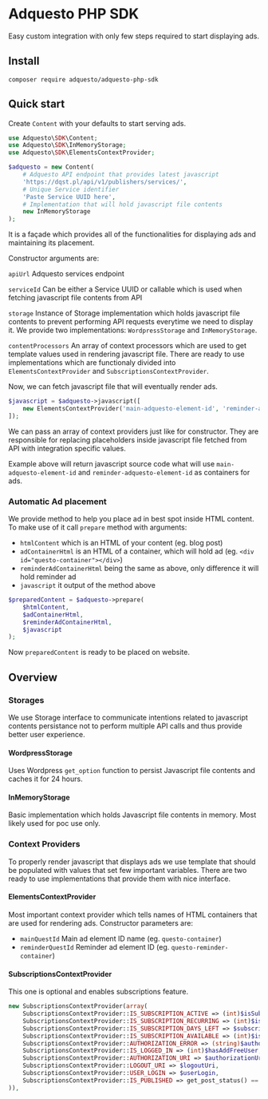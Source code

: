 # Adquesto PHP SDK

Easy custom integration with only few steps required to start displaying ads.

## Install

`composer require adquesto/adquesto-php-sdk`

## Quick start

Create `Content` with your defaults to start serving ads.

```php
use Adquesto\SDK\Content;
use Adquesto\SDK\InMemoryStorage;
use Adquesto\SDK\ElementsContextProvider;

$adquesto = new Content(
    # Adquesto API endpoint that provides latest javascript
    'https://dqst.pl/api/v1/publishers/services/',
    # Unique Service identifier
    'Paste Service UUID here',
    # Implementation that will hold javascript file contents
    new InMemoryStorage
);
```

It is a façade which provides all of the functionalities for displaying ads and maintaining its placement.

Constructor arguments are:

`apiUrl` Adquesto services endpoint

`serviceId` Can be either a Service UUID or callable which is used when fetching javascript file contents from API

`storage` Instance of Storage implementation which holds javascript file contents to prevent performing API requests everytime we need to display it.
We provide two implementations: `WordpressStorage` and `InMemoryStorage`.

`contentProcessors` An array of context processors which are used to get template values used in rendering javascript file.
There are ready to use implementations which are functionaly divided into `ElementsContextProvider` and `SubscriptionsContextProvider`.

Now, we can fetch javascript file that will eventually render ads.

```php
$javascript = $adquesto->javascript([
    new ElementsContextProvider('main-adquesto-element-id', 'reminder-adquesto-element-id'),
]);
```

We can pass an array of context providers just like for constructor. They are
responsible for replacing placeholders inside javascript file fetched from API with
integration specific values.

Example above will return javascript source code what will use `main-adquesto-element-id` and `reminder-adquesto-element-id` as containers for ads.

### Automatic Ad placement

We provide method to help you place ad in best spot inside HTML content. To make use of it call `prepare` method with arguments:

* `htmlContent` which is an HTML of your content (eg. blog post)
* `adContainerHtml` is an HTML of a container, which will hold ad (eg. `<div id="questo-container"></div>`)
* `reminderAdContainerHtml` being the same as above, only difference it will hold reminder ad
*  `javascript` it output of the method above

```php
$preparedContent = $adquesto->prepare(
    $htmlContent,
    $adContainerHtml,
    $reminderAdContainerHtml,
    $javascript
);
```

Now `preparedContent` is ready to be placed on website.

## Overview

### Storages

We use Storage interface to communicate intentions related to javascript contents persistance not to perform multiple API calls and thus provide better user experience.

#### WordpressStorage

Uses Wordpress `get_option` function to persist Javascript file contents and caches it for 24 hours.

#### InMemoryStorage

Basic implementation which holds Javascript file contents in memory. Most likely used for poc use only.

### Context Providers

To properly render javascript that displays ads we use template that should be populated with values that set few important variables. There are two ready to use implementations that provide them with nice interface.

#### ElementsContextProvider

Most important context provider which tells names of HTML containers that are used for rendering ads. Constructor parameters are:

* `mainQuestId` Main ad element ID name (eg. `questo-container`)
* `reminderQuestId` Reminder ad element ID (eg. `questo-reminder-container`)

#### SubscriptionsContextProvider

This one is optional and enables subscriptions feature.

```php
new SubscriptionsContextProvider(array(
    SubscriptionsContextProvider::IS_SUBSCRIPTION_ACTIVE => (int)$isSubscriptionActive,
    SubscriptionsContextProvider::IS_SUBSCRIPTION_RECURRING => (int)$isSubscriptionRecurring,
    SubscriptionsContextProvider::IS_SUBSCRIPTION_DAYS_LEFT => $subscriptionDaysLeft,
    SubscriptionsContextProvider::IS_SUBSCRIPTION_AVAILABLE => (int)$isSubscriptionAvailable,
    SubscriptionsContextProvider::AUTHORIZATION_ERROR => (string)$authorizationError,
    SubscriptionsContextProvider::IS_LOGGED_IN => (int)$hasAddFreeUser,
    SubscriptionsContextProvider::AUTHORIZATION_URI => $authorizationUri,
    SubscriptionsContextProvider::LOGOUT_URI => $logoutUri,
    SubscriptionsContextProvider::USER_LOGIN => $userLogin,
    SubscriptionsContextProvider::IS_PUBLISHED => get_post_status() == 'publish',
)),
```
